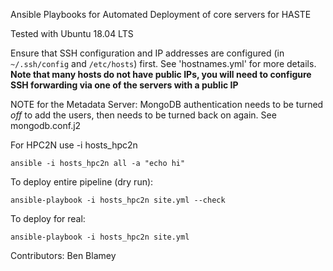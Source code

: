 Ansible Playbooks for Automated Deployment of core servers for HASTE



Tested with Ubuntu 18.04 LTS

Ensure that SSH configuration and IP addresses are configured (in `~/.ssh/config` and `/etc/hosts`) first. See 'hostnames.yml' for more details.
**Note that many hosts do not have public IPs, you will need to configure SSH forwarding via one of the servers with a public IP**

NOTE for the Metadata Server: MongoDB authentication needs to be turned *off* to add the users, then 
needs to be turned back on again. See mongodb.conf.j2


For HPC2N use -i hosts_hpc2n

```
ansible -i hosts_hpc2n all -a "echo hi"
```

To deploy entire pipeline (dry run):

```
ansible-playbook -i hosts_hpc2n site.yml --check
```

To deploy for real:
```
ansible-playbook -i hosts_hpc2n site.yml
```



Contributors: Ben Blamey
